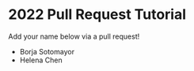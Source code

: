 # 2022 Pull Request Tutorial

Add your name below via a pull request!

* Borja Sotomayor
* Helena Chen